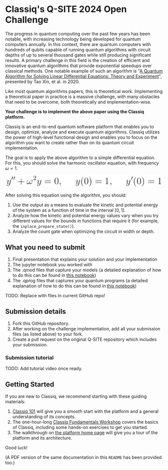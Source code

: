# Classiq's Q-SITE 2024 Open Challenge

The progress in quantum computing over the past few years has been notable, with increasing
technology being developed for quantum computers annually. In this context, there are quantum
computers with hundreds of qubits capable of running quantum algorithms with circuit depths of
up to several thousand gates while still producing significant results. A primary challenge in this
field is the creation of efficient and innovative quantum algorithms that provide exponential
speedups over classical methods. One notable example of such an algorithm is 
"[A Quantum Algorithm for Solving Linear Differential Equations: Theory and Experiment](https://journals.aps.org/pra/abstract/10.1103/PhysRevA.101.032307)", presented by Tao Xin, et al. in 2020.

Like most quantum algorithms papers, this is theoretical work. Implementing a theoretical paper
in practice is a massive challenge, with many obstacles that need to be overcome, both
theoretically and implementation-wise.

**Your challenge is to implement the above paper using the Classiq platform.**

Classiq is an end-to-end quantum software platform that enables you to design, optimize,
analyze and execute quantum algorithms. Classiq utilizes the power of high-level functional
design and enables you to focus on the algorithm you want to create rather than on its quantum
circuit implementation.

The goal is to apply the above algorithm to a simple differential equation. For this, you should
solve the harmonic oscillator equation, with frequency $\omega = 1$.

!["y'' + \omega^2 y = 0, \ \ \ \ y(0) = 1, \ \ \ \ y'(0) = 1"](render.png)

After solving this equation using the algorithm, you should:
1. Use the output as a means to evaluate the kinetic and potential energy of the system as
a function of time in the interval $[0, 1]$.
2. Analyze how the kinetic and potential energy values vary when you try different values
for the bounds in functions that require it (for example, the `inplace_prepare_state()`).
3. Analyze the count gate when optimizing the circuit in width or depth.

## What you need to submit
1. Final presentation that explains your solution and your implementation
2. The jupyter notebook you worked with
3. The .qmod files that capture your models (a detailed explanation of how to do this can
be found in [this notebook](https://github.com/iQuHACK/2024_Classiq/blob/main/classiq_challenge.ipynb))
4. The .qprog files that captures your quantum programs (a detailed explanation of how to
do this can be found in [this notebook](https://github.com/iQuHACK/2024_Classiq/blob/main/classiq_challenge.ipynb))

TODO: Replace with files in current GitHub repo!

## Submission details
1. Fork this GitHub repository.
2. After working on the challenge implementation, add all your submission files (as listed above) to your fork.
3. Create a pull request on the original Q-SITE repository which includes your submission.

### Submission tutorial

TODO: Add tutorial video once ready.

## Getting Started
If you are new to Classiq, we recommend starting with these guiding materials:
1. [Classiq 101](https://docs.classiq.io/latest/classiq_101/) will give you a smooth start with the platform and a general understanding of its concepts.
2. The one-hour-long [Classiq Fundamentals Workshop](https://www.youtube.com/watch?v=k9Lqz6r-8A4&list=PL_wGNAk5B0pXq98BJBKsbNH2Qjp1lk8dG&index=17) covers the basics of Classiq,
including some hands-on exercises to get you started.
3. The walkthrough on [the platform home page](https://platform.classiq.io/) will give you a tour of the platform and its
architecture.

Good luck!

(A PDF version of the same documentation in this `README` has been provided too.)